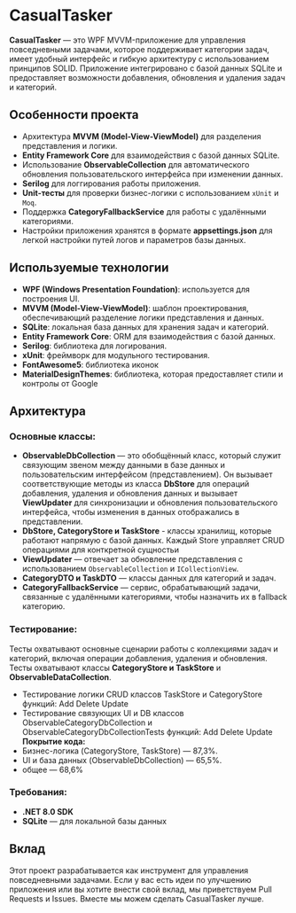 # CasualTasker

**CasualTasker** — это WPF MVVM-приложение для управления повседневными задачами, которое поддерживает категории задач, имеет удобный интерфейс и гибкую архитектуру с использованием принципов SOLID. Приложение интегрировано с базой данных SQLite и предоставляет возможности добавления, обновления и удаления задач и категорий.

## Особенности проекта

- Архитектура **MVVM (Model-View-ViewModel)** для разделения представления и логики.
- **Entity Framework Core** для взаимодействия с базой данных SQLite.
- Использование **ObservableCollection** для автоматического обновления пользовательского интерфейса при изменении данных.
- **Serilog** для логгирования работы приложения.
- **Unit-тесты** для проверки бизнес-логики с использованием `xUnit` и `Moq`.
- Поддержка **CategoryFallbackService** для работы с удалёнными категориями.
- Настройки приложения хранятся в формате **appsettings.json** для легкой настройки путей логов и параметров базы данных.

## Используемые технологии
- **WPF (Windows Presentation Foundation)**: используется для построения UI.
- **MVVM (Model-View-ViewModel)**: шаблон проектирования, обеспечивающий разделение логики представления и данных.
- **SQLite**: локальная база данных для хранения задач и категорий.
- **Entity Framework Core**: ORM для взаимодействия с базой данных.
- **Serilog**: библиотека для логирования.
- **xUnit**: фреймворк для модульного тестирования.
- **FontAwesome5**: библиотека иконок
- **MaterialDesignThemes**: библиотека, которая предоставляет стили и контролы от Google

## Архитектура

### Основные классы:

- **ObservableDbCollection<TEntity>** — это обобщённый класс, который служит связующим звеном между данными в базе данных и пользовательским интерфейсом (представлением). Он вызывает соответствующие методы из класса **DbStore** для операций добавления, удаления и обновления данных и вызывает **ViewUpdater** для синхронизации и обновления пользовательского интерфейса, чтобы изменения в данных отображались в представлении.
- **DbStore<TEntity>, CategoryStore и TaskStore** - классы хранилищ, которые работают напрямую с базой данных. Каждый Store управляет CRUD операциями для конткретной сущностьи
- **ViewUpdater<TEntity>** — отвечает за обновление представления с использованием `ObservableCollection` и `ICollectionView`.
- **CategoryDTO и TaskDTO** — классы данных для категорий и задач.
- **CategoryFallbackService** — сервис, обрабатывающий задачи, связанные с удалёнными категориями, чтобы назначить их в fallback категорию.
  
### Тестирование:

Тесты охватывают основные сценарии работы с коллекциями задач и категорий, включая операции добавления, удаления и обновления. Тесты охватывают классы **CategoryStore и TaskStore** и **ObservableDataCollection<TEntity>**.
- Тестирование логики CRUD классов TaskStore и CategoryStore функций: Add Delete Update
- Тестирование связующих UI и DB классов ObservableCategoryDbCollection и ObservableCategoryDbCollectionTests функций: Add Delete Update
**Покрытие кода:**
- Бизнес-логика (CategoryStore, TaskStore) — 87,3%.
- UI и база данных (ObservableDbCollection) — 65,5%.
- общее — 68,6%

### Требования:

- **.NET 8.0 SDK**
- **SQLite** — для локальной базы данных


## Вклад

Этот проект разрабатывается как инструмент для управления повседневными задачами. Если у вас есть идеи по улучшению приложения или вы хотите внести свой вклад, мы приветствуем Pull Requests и Issues. Вместе мы можем сделать CasualTasker лучше.


